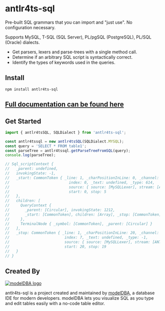 # antlr4ts-sql

Pre-built SQL grammars that you can import and "just use". No configuration necessary.

Supports MySQL, T-SQL (SQL Server), PL/pgSQL (PostgreSQL), PL/SQL (Oracle) dialects.

- Get parsers, lexers and parse-trees with a single method call.
- Determine if an arbitrary SQL script is syntactically correct.
- Identify the types of keywords used in the queries.

## Install
```shell
npm install antlr4ts-sql
```

## [Full documentation can be found here](https://modeldba.com/antlr4ts-sql/docs/)

## Get Started

```typescript
import { antlr4tsSQL, SQLDialect } from 'antlr4ts-sql';

const antlr4tssql = new antlr4tsSQL(SQLDialect.MYSQL);
const query = 'SELECT * FROM table1';
const parseTree = antlr4tssql.getParseTreeFromSQL(query);
console.log(parseTree);

// Sql_scriptContext {
//   _parent: undefined,
//   invokingState: -1,
//   _start: CommonToken { _line: 1, _charPositionInLine: 0, _channel: 0,
//                           index: 0, _text: undefined, _type: 614,
//                           source: { source: [MySQLLexer], stream: [ANTLRInputStream] },
//                           start: 0, stop: 5
//   },
//   children: [
//     QueryContext {
//       _parent: [Circular], invokingState: 1212,
//       _start: [CommonToken], children: [Array], _stop: [CommonToken]
//     },
//     TerminalNode { _symbol: [CommonToken], _parent: [Circular] }
//   ],
//   _stop: CommonToken { _line: 1, _charPositionInLine: 20, _channel: 0,
//                         index: 7, _text: undefined, _type: -1,
//                         source: { source: [MySQLLexer], stream: [ANTLRInputStream] },
//                         start: 20, stop: 19
//   }
// }
```

## Created By

[![modelDBA logo](https://modeldba.com/antlr4ts-sql/modelDBA128x128.png "modelDBA")](https://modeldba.com)

antlr4ts-sql is a project created and maintained by [modelDBA](https://modeldba.com), a database IDE for modern developers. 
modelDBA lets you visualize SQL as you type and edit tables easily with a no-code table editor.
